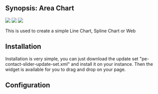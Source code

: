 ## Synopsis: Area Chart

![](../images/pe-line-chart.png)
![](../images/pe-spline-chart.png)
![](../images/pe-polar-chart.png)

This is used to create a simple Line Chart, Spline Chart or Web

## Installation

Installation is very simple, you can just download the update set "pe-contact-slider-update-set.xml" and install it on your instance. Then the widget is available for you to drag and drop on your page.

## Configuration